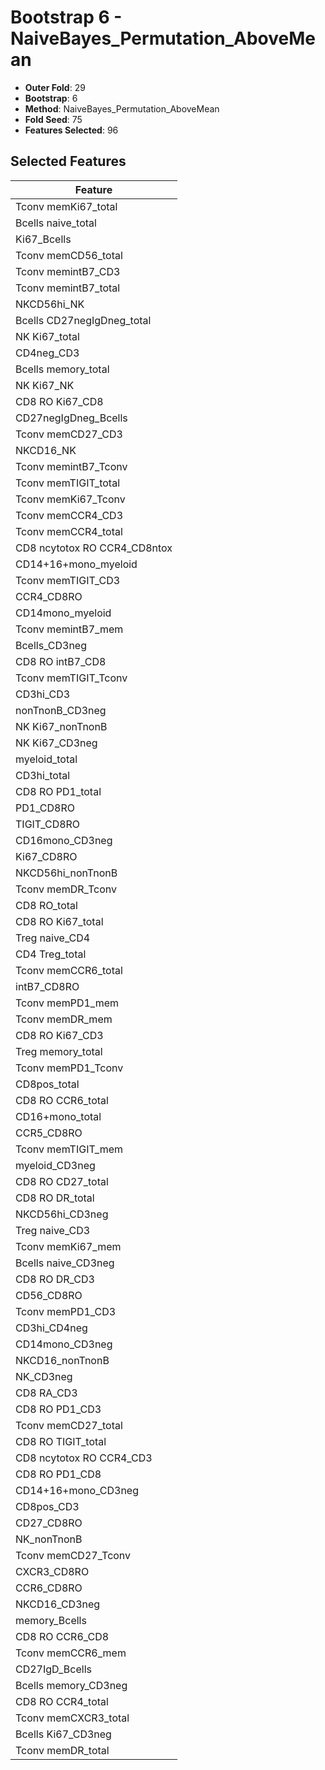 # Bootstrap 6 - NaiveBayes_Permutation_AboveMean

- **Outer Fold**: 29
- **Bootstrap**: 6
- **Method**: NaiveBayes_Permutation_AboveMean
- **Fold Seed**: 75
- **Features Selected**: 96

## Selected Features

| Feature |
|---------|
| Tconv memKi67_total |
| Bcells naive_total |
| Ki67_Bcells |
| Tconv memCD56_total |
| Tconv memintB7_CD3 |
| Tconv memintB7_total |
| NKCD56hi_NK |
| Bcells CD27negIgDneg_total |
| NK Ki67_total |
| CD4neg_CD3 |
| Bcells memory_total |
| NK Ki67_NK |
| CD8 RO Ki67_CD8 |
| CD27negIgDneg_Bcells |
| Tconv memCD27_CD3 |
| NKCD16_NK |
| Tconv memintB7_Tconv |
| Tconv memTIGIT_total |
| Tconv memKi67_Tconv |
| Tconv memCCR4_CD3 |
| Tconv memCCR4_total |
| CD8 ncytotox RO CCR4_CD8ntox |
| CD14+16+mono_myeloid |
| Tconv memTIGIT_CD3 |
| CCR4_CD8RO |
| CD14mono_myeloid |
| Tconv memintB7_mem |
| Bcells_CD3neg |
| CD8 RO intB7_CD8 |
| Tconv memTIGIT_Tconv |
| CD3hi_CD3 |
| nonTnonB_CD3neg |
| NK Ki67_nonTnonB |
| NK Ki67_CD3neg |
| myeloid_total |
| CD3hi_total |
| CD8 RO PD1_total |
| PD1_CD8RO |
| TIGIT_CD8RO |
| CD16mono_CD3neg |
| Ki67_CD8RO |
| NKCD56hi_nonTnonB |
| Tconv memDR_Tconv |
| CD8 RO_total |
| CD8 RO Ki67_total |
| Treg naive_CD4 |
| CD4 Treg_total |
| Tconv memCCR6_total |
| intB7_CD8RO |
| Tconv memPD1_mem |
| Tconv memDR_mem |
| CD8  RO Ki67_CD3 |
| Treg memory_total |
| Tconv memPD1_Tconv |
| CD8pos_total |
| CD8 RO CCR6_total |
| CD16+mono_total |
| CCR5_CD8RO |
| Tconv memTIGIT_mem |
| myeloid_CD3neg |
| CD8 RO CD27_total |
| CD8 RO DR_total |
| NKCD56hi_CD3neg |
| Treg naive_CD3 |
| Tconv memKi67_mem |
| Bcells naive_CD3neg |
| CD8 RO DR_CD3 |
| CD56_CD8RO |
| Tconv memPD1_CD3 |
| CD3hi_CD4neg |
| CD14mono_CD3neg |
| NKCD16_nonTnonB |
| NK_CD3neg |
| CD8 RA_CD3 |
| CD8 RO PD1_CD3 |
| Tconv memCD27_total |
| CD8 RO TIGIT_total |
| CD8 ncytotox RO CCR4_CD3 |
| CD8 RO PD1_CD8 |
| CD14+16+mono_CD3neg |
| CD8pos_CD3 |
| CD27_CD8RO |
| NK_nonTnonB |
| Tconv memCD27_Tconv |
| CXCR3_CD8RO |
| CCR6_CD8RO |
| NKCD16_CD3neg |
| memory_Bcells |
| CD8 RO CCR6_CD8 |
| Tconv memCCR6_mem |
| CD27IgD_Bcells |
| Bcells memory_CD3neg |
| CD8 RO CCR4_total |
| Tconv memCXCR3_total |
| Bcells Ki67_CD3neg |
| Tconv memDR_total |
